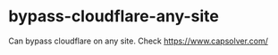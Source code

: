 # bypass-cloudflare-any-site
Can bypass cloudflare on any site. Check https://www.capsolver.com/ 











                                                        